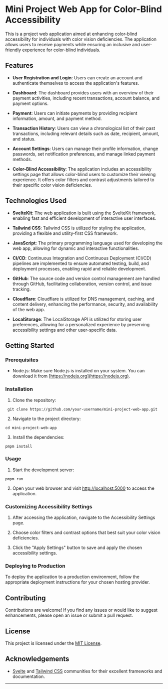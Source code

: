 # Mini Project Web App for Color-Blind Accessibility

This is a project web application aimed at enhancing color-blind accessibility for individuals with color vision deficiencies. The application allows users to receive payments while ensuring an inclusive and user-friendly experience for color-blind individuals.

## Features

- **User Registration and Login**: Users can create an account and authenticate themselves to access the application's features.

- **Dashboard**: The dashboard provides users with an overview of their payment activities, including recent transactions, account balance, and payment options.

- **Payment**: Users can initiate payments by providing recipient information, amount, and payment method.

- **Transaction History**: Users can view a chronological list of their past transactions, including relevant details such as date, recipient, amount, and status.

- **Account Settings**: Users can manage their profile information, change passwords, set notification preferences, and manage linked payment methods.

- **Color-Blind Accessibility**: The application includes an accessibility settings page that allows color-blind users to customize their viewing experience. It offers color filters and contrast adjustments tailored to their specific color vision deficiencies.

## Technologies Used

- **SvelteKit**: The web application is built using the SvelteKit framework, enabling fast and efficient development of interactive user interfaces.

- **Tailwind CSS**: Tailwind CSS is utilized for styling the application, providing a flexible and utility-first CSS framework.


 - **JavaScript**: The primary programming language used for developing the web app, allowing for dynamic and interactive functionalities.


 - **CI/CD**: Continuous Integration and Continuous Deployment (CI/CD) pipelines are implemented to ensure automated testing, build, and deployment processes, enabling rapid and reliable development.

- **GitHub**: The source code and version control management are handled through GitHub, facilitating collaboration, version control, and issue tracking.

- **Cloudflare**: Cloudflare is utilized for DNS management, caching, and content delivery, enhancing the performance, security, and availability of the web app.

- **LocalStorage**: The LocalStorage API is utilized for storing user preferences, allowing for a personalized experience by preserving accessibility settings and other user-specific data.


## Getting Started

### Prerequisites

- Node.js: Make sure Node.js is installed on your system. You can download it from [https://nodejs.org](https://nodejs.org).

### Installation

1. Clone the repository:

```
 git clone https://github.com/your-username/mini-project-web-app.git 
 ```

2. Navigate to the project directory:

```
cd mini-project-web-app
```

3. Install the dependencies:

```
pmpm install
```

### Usage

1. Start the development server:

```
pmpm run
```


2. Open your web browser and visit [http://localhost:5000](http://localhost:5000) to access the application.

### Customizing Accessibility Settings

1. After accessing the application, navigate to the Accessibility Settings page.

2. Choose color filters and contrast options that best suit your color vision deficiencies.

3. Click the "Apply Settings" button to save and apply the chosen accessibility settings.

### Deploying to Production

To deploy the application to a production environment, follow the appropriate deployment instructions for your chosen hosting provider.

## Contributing

Contributions are welcome! If you find any issues or would like to suggest enhancements, please open an issue or submit a pull request.

## License

This project is licensed under the [MIT License](LICENSE).

## Acknowledgements
- [Svelte](https://svelte.dev) and [Tailwind CSS](https://tailwindcss.com) communities for their excellent frameworks and documentation.

---